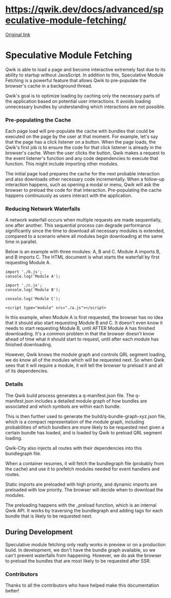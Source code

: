 # https://qwik.dev/docs/advanced/speculative-module-fetching/

[Original link](https://qwik.dev/docs/advanced/speculative-module-fetching/)

# Speculative Module Fetching

Qwik is able to load a page and become interactive extremely fast due to its ability to startup without JavaScript. In addition to this, Speculative Module Fetching is a powerful feature that allows Qwik to pre-populate the browser's cache in a background thread.

Qwik's goal is to optimize loading by caching only the necessary parts of the application based on potential user interactions. It avoids loading unnecessary bundles by understanding which interactions are not possible.

### Pre-populating the Cache

Each page load will pre-populate the cache with bundles that could be executed on the page by the user at that moment. For example, let's say that the page has a click listener on a button. When the page loads, the Qwik's first job is to ensure the code for that click listener is already in the browser's cache. When the user clicks the button, Qwik makes a request to the event listener's function and any code dependencies to execute that function. This might include importing other modules.

The initial page load prepares the cache for the next probable interaction and also downloads other necessary code incrementally. When a follow-up interaction happens, such as opening a modal or menu, Qwik will ask the browser to preload the code for that interaction. Pre-populating the cache happens continuously as users interact with the application.

### Reducing Network Waterfalls

A network waterfall occurs when multiple requests are made sequentially, one after another. This sequential process can degrade performance significantly since the time to download all necessary modules is extended, compared to a scenario where all modules begin downloading at the same time in parallel.

Below is an example with three modules: A, B and C. Module A imports B, and B imports C. The HTML document is what starts the waterfall by first requesting Module A.

```
import './b.js';
console.log('Module A');
```

```
import './c.js';
console.log('Module B');
```

```
console.log('Module C');
```

```
<script type="module" src="./a.js"></script>
```

In this example, when Module A is first requested, the browser has no idea that it should also start requesting Module B and C. It doesn't even know it needs to start requesting Module B, until AFTER Module A has finished downloading. It's a common problem in that the browser doesn't know ahead of time what it should start to request, until after each module has finished downloading.

However, Qwik knows the module graph and controls QRL segment loading, we do know all of the modules which will be requested next. So when Qwik sees that it will require a module, it will tell the browser to preload it and all of its dependencies.

### Details

The Qwik build process generates a q-manifest.json file. The q-manifest.json includes a detailed module graph of how bundles are associated and which symbols are within each bundle.

This is then further used to generate the build/q-bundle-graph-xyz.json file, which is a compact representation of the module graph, including probabilities of which bundlers are more likely to be requested next given a certain bundle has loaded, and is loaded by Qwik to preload QRL segment loading.

Qwik-City also injects all routes with their dependencies into this bundlegraph file.

When a container resumes, it will fetch the bundlegraph file (probably from the cache) and use it to prefetch modules needed for event handlers and routes.

Static imports are preloaded with high priority, and dynamic imports are preloaded with low priority. The browser will decide when to download the modules.

The preloading happens with the _preload function, which is an internal Qwik API. It works by traversing the bundlegraph and adding <link rel="modulepreload"> tags for each bundle that is likely to be requested next.

## During Development

Speculative module fetching only really works in preview or on a production build. In development, we don't have the bundle graph available, so we can't prevent waterfalls from happening. However, we do ask the browser to preload the bundles that are most likely to be requested after SSR.

### Contributors

Thanks to all the contributors who have helped make this documentation better!
